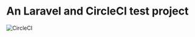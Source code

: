 # An Laravel and CircleCI test project

![CircleCI](https://circleci.com/gh/oraoto/laravel-circleci-test.svg?style=shield&circle-token=0a9ee50f95ad12d1e8e55ce25744507edcf64941)